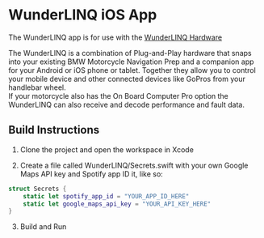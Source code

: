# WunderLINQ iOS App

The WunderLINQ app is for use with the [WunderLINQ Hardware](https://www.wunderlinq.com)

The WunderLINQ is a combination of Plug-and-Play hardware that snaps into your existing BMW Motorcycle 
Navigation Prep and a companion app for your Android or iOS phone or tablet.  Together they allow you 
to control your mobile device and other connected devices like GoPros from your handlebar wheel.  
If your motorcycle also has the On Board Computer Pro option the WunderLINQ can also receive and 
decode performance and fault data.

## Build Instructions
1. Clone the project and open the workspace in Xcode

2. Create a file called WunderLINQ/Secrets.swift with your own Google Maps API key and Spotify app ID it, like so:
```swift
struct Secrets {
    static let spotify_app_id = "YOUR_APP_ID_HERE"
    static let google_maps_api_key = "YOUR_API_KEY_HERE"
}
```
3. Build and Run
